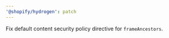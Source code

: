 ```yaml
---
'@shopify/hydrogen': patch
---
```


Fix default content security policy directive for `frameAncestors`.
